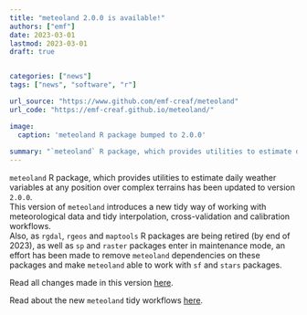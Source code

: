 ```yaml
---
title: "meteoland 2.0.0 is available!"
authors: ["emf"]
date: 2023-03-01
lastmod: 2023-03-01
draft: true


categories: ["news"]
tags: ["news", "software", "r"]

url_source: "https://www.github.com/emf-creaf/meteoland"
url_code: "https://emf-creaf.github.io/meteoland/"

image:
  caption: 'meteoland R package bumped to 2.0.0'
  
summary: "`meteoland` R package, which provides utilities to estimate daily weather variables at any position over complex terrains has been updated to version `2.0.0`"  
---
```


`meteoland` R package, which provides utilities to estimate daily weather variables at any position over complex terrains has been
updated to version `2.0.0`.  
This version of `meteoland` introduces a new tidy way of working with meteorological data and tidy interpolation, cross-validation
and calibration workflows.  
Also, as `rgdal`, `rgeos` and `maptools` R packages are being retired (by end of 2023), as well as `sp` and `raster` packages enter
in maintenance mode, an effort has been made to remove `meteoland` dependencies on these packages and make `meteoland` able to work
with `sf` and `stars` packages.

Read all changes made in this version [here](https://emf-creaf.github.io/meteoland/news/index.html).

Read about the new `meteoland` tidy workflows [here](https://emf-creaf.github.io/meteoland/articles/tidy-meteoland.html).